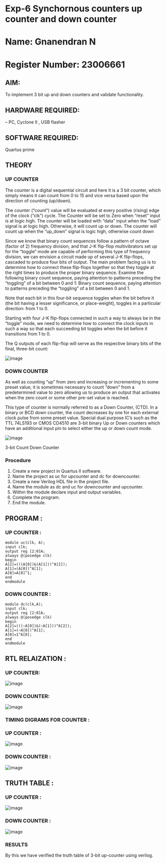 # Exp-6 Synchornous counters up counter and down counter 
# Name: Gnanendran N
# Register Number: 23006661
## AIM: 
To implement 3 bit up and down counters and validate  functionality.

## HARDWARE REQUIRED:  
– PC, Cyclone II , USB flasher

## SOFTWARE REQUIRED:   
Quartus prime

## THEORY 

### UP COUNTER 
The counter is a digital sequential circuit and here it is a 3 bit counter, which simply means it can count from 0 to 15 and vice versa based upon the direction of counting (up/down). 

The counter (“count“) value will be evaluated at every positive (rising) edge of the clock (“clk“) cycle.
The Counter will be set to Zero when “reset” input is at logic high.
The counter will be loaded with “data” input when the “load” signal is at logic high. Otherwise, it will count up or down.
The counter will count up when the “up_down” signal is logic high, otherwise count down

Since we know that binary count sequences follow a pattern of octave (factor of 2) frequency division, and that J-K flip-flop multivibrators set up for the “toggle” mode are capable of performing this type of frequency division, we can envision a circuit made up of several J-K flip-flops, cascaded to produce four bits of output.
The main problem facing us is to determine how to connect these flip-flops together so that they toggle at the right times to produce the proper binary sequence.
Examine the following binary count sequence, paying attention to patterns preceding the “toggling” of a bit between 0 and 1:
Binary count sequence, paying attention to patterns preceding the “toggling” of a bit between 0 and 1.

Note that each bit in this four-bit sequence toggles when the bit before it (the bit having a lesser significance, or place-weight), toggles in a particular direction: from 1 to 0.

Starting with four J-K flip-flops connected in such a way to always be in the “toggle” mode, we need to determine how to connect the clock inputs in such a way so that each succeeding bit toggles when the bit before it transitions from 1 to 0.

The Q outputs of each flip-flop will serve as the respective binary bits of the final, three-bit count:


![image](https://github.com/Raji1009/Exp-7-Synchornous-counters-/assets/89059861/e8c6b2b5-7ae2-4a96-8e1b-f5577cc431ec)




### DOWN COUNTER 

As well as counting “up” from zero and increasing or incrementing to some preset value, it is sometimes necessary to count “down” from a predetermined value to zero allowing us to produce an output that activates when the zero count or some other pre-set value is reached.

This type of counter is normally referred to as a Down Counter, (CTD). In a binary or BCD down counter, the count decreases by one for each external clock pulse from some preset value. Special dual purpose IC’s such as the TTL 74LS193 or CMOS CD4510 are 3-bit binary Up or Down counters which have an additional input pin to select either the up or down count mode.

![image](https://github.com/Raji1009/Exp-7-Synchornous-counters-/assets/89059861/b550d483-2152-4ee8-87bc-cf6cdb31f565)



3-bit Count Down Counter

### Procedure
1. Create a new project in Quartus II software.
2. Name the project as uc for upcounter and dc for downcounter.
3. Create a new Verilog HDL file in the project file.
4. Name the module as dc and uc for downcounter and upcounter.
5. Within the module declare input and output variables.
6. Complete the program.
7. End the module.


## PROGRAM :

### UP COUNTER :
```
module uc(clk, A);
input clk;
output reg [2:0]A;
always @(posedge clk)
begin
A[2]=(((A[0])&(A[1]))^A[2]);
A[1]=(A[0])^A[1];
A[0]=A[0]^1;
end
endmodule
```

### DOWN COUNTER :
```
module dc(clk,A);
input clk;
output reg [2:0]A;
always @(posedge clk)
begin
A[2]=(((~A[0])&(~A[1]))^A[2]);
A[1]=(~A[0])^A[1];
A[0]=1^A[0];
end
endmodule
```

## RTL RELAIZATION : 

### UP COUNTER:
![image](https://github.com/Raji1009/Exp-7-Synchornous-counters-/assets/89059861/817bb625-c00c-4f60-b283-3e6c34e1545e)


### DOWN COUNTER:
![image](https://github.com/Raji1009/Exp-7-Synchornous-counters-/assets/89059861/69548da8-2fb2-42b6-939c-187ce9f15376)



### TIMING DIGRAMS FOR COUNTER :

### UP COUNTER :
![image](https://github.com/Raji1009/Exp-7-Synchornous-counters-/assets/89059861/3b7ef460-6f6c-4e11-93af-8f217051a31c)


### DOWN COUNTER :
![image](https://github.com/Raji1009/Exp-7-Synchornous-counters-/assets/89059861/a2893501-f607-4dfa-a986-058101ae1550)


## TRUTH TABLE :

### UP COUNTER :
![image](https://github.com/Raji1009/Exp-7-Synchornous-counters-/assets/89059861/aab967aa-f5d8-4383-be1d-c19c1e14f121)

### DOWN COUNTER :
![image](https://github.com/Raji1009/Exp-7-Synchornous-counters-/assets/89059861/60826ae1-8fb8-4ce5-9a6e-2a757a5fadb2)


### RESULTS 
By this we have verified the truth table of 3-bit up-counter using verilog.
